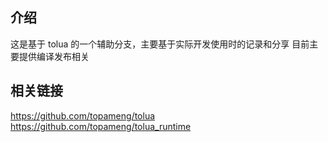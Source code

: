 ## 介绍
这是基于 tolua 的一个辅助分支，主要基于实际开发使用时的记录和分享
目前主要提供编译发布相关

## 相关链接
https://github.com/topameng/tolua
https://github.com/topameng/tolua_runtime
